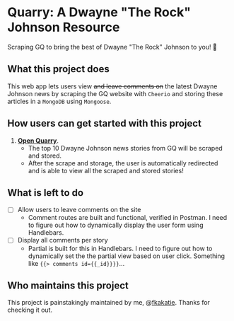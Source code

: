 # Quarry: A Dwayne "The Rock" Johnson Resource #

Scraping GQ to bring the best of Dwayne "The Rock" Johnson to you! :muscle:

## What this project does ## 

This web app lets users view ~~and leave comments on~~ the latest Dwayne Johnson news by scraping the GQ website with `Cheerio` and storing these articles in a `MongoDB` using `Mongoose`.

## How users can get started with this project ## 

1. **[Open Quarry](https://hidden-falls-36984.herokuapp.com)**.
    - The top 10 Dwayne Johnson news stories from GQ will be scraped and stored.
    - After the scrape and storage, the user is automatically redirected and is able to view all the scraped and stored stories!

## What is left to do ##

- [ ] Allow users to leave comments on the site
  - Comment routes are built and functional, verified in Postman. I need to figure out how to dynamically display the user form using Handlebars.
- [ ] Display all comments per story
  - Partial is built for this in Handlebars. I need to figure out how to dynamically set the the partial view based on user click. Something like `{{> comments id={{_id}}}}`...

## Who maintains this project ## 

This project is painstakingly maintained by me, @[fkakatie](https://github.com/fkakatie). Thanks for checking it out.

